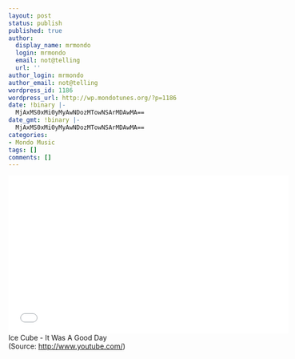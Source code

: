 ```yaml
---
layout: post
status: publish
published: true
author:
  display_name: mrmondo
  login: mrmondo
  email: not@telling
  url: ''
author_login: mrmondo
author_email: not@telling
wordpress_id: 1186
wordpress_url: http://wp.mondotunes.org/?p=1186
date: !binary |-
  MjAxMS0xMi0yMyAwNDozMTowNSArMDAwMA==
date_gmt: !binary |-
  MjAxMS0xMi0yMyAwNDozMTowNSArMDAwMA==
categories:
- Mondo Music
tags: []
comments: []
---
```

<iframe width="560" height="315" src="//www.youtube.com/embed/QWfbGGZE07M" frameborder="0"> </iframe>
Ice Cube  - It Was A Good Day
<div class="attribution">(<span>Source:</span> <a href="http://www.youtube.com/">http://www.youtube.com/</a>)</div>
